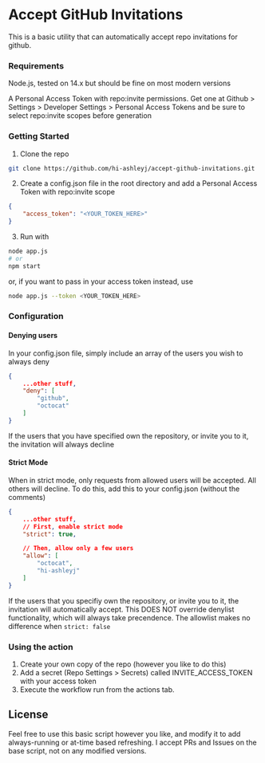 # Accept GitHub Invitations

This is a basic utility that can automatically accept repo invitations for github.

### Requirements
Node.js, tested on 14.x but should be fine on most modern versions

A Personal Access Token with repo:invite permissions. Get one at Github > Settings > Developer Settings > Personal Access Tokens and be sure to select repo:invite scopes before generation

### Getting Started
1. Clone the repo
```bash
git clone https://github.com/hi-ashleyj/accept-github-invitations.git
```
2. Create a config.json file in the root directory and add a Personal Access Token with repo:invite scope
```json
{
    "access_token": "<YOUR_TOKEN_HERE>"
}
```
3. Run with
```bash
node app.js
# or
npm start
```
or, if you want to pass in your access token instead, use
```bash
node app.js --token <YOUR_TOKEN_HERE>
```

### Configuration
#### Denying users
In your config.json file, simply include an array of the users you wish to always deny
```json
{
    ...other stuff,
    "deny": [
        "github",
        "octocat"
    ]
}
```
If the users that you have specified own the repository, or invite you to it, the invitation will always decline

#### Strict Mode
When in strict mode, only requests from allowed users will be accepted. All others will decline. To do this, add this to your config.json (without the comments)
```json
{
    ...other stuff,
    // First, enable strict mode
    "strict": true,

    // Then, allow only a few users
    "allow": [
        "octocat",
        "hi-ashleyj"
    ]
}
```
If the users that you specifiy own the repository, or invite you to it, the invitation will automatically accept. This DOES NOT override denylist functionality, which will always take precendence. The allowlist makes no difference when `strict: false`

### Using the action
1. Create your own copy of the repo (however you like to do this)
2. Add a secret (Repo Settings > Secrets) called INVITE_ACCESS_TOKEN with your access token
3. Execute the workflow run from the actions tab.

## License
Feel free to use this basic script however you like, and modify it to add always-running or at-time based refreshing. I accept PRs and Issues on the base script, not on any modified versions.
